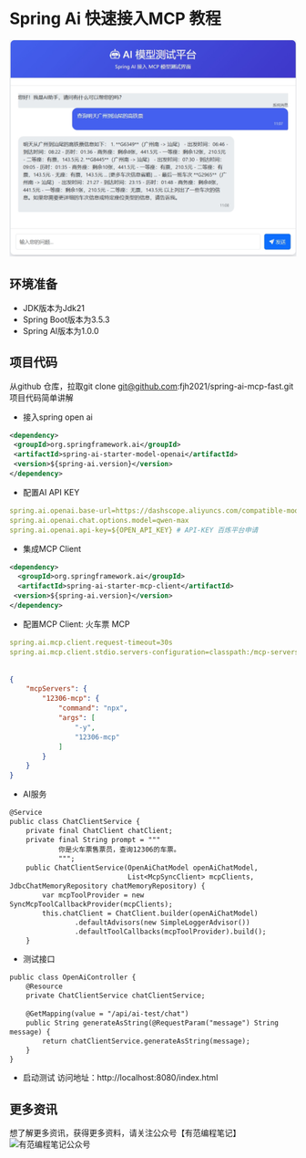 # Spring Ai 快速接入MCP 教程
![](./src/main/resources/image/zs.png)
## 环境准备
* JDK版本为Jdk21
* Spring Boot版本为3.5.3
* Spring AI版本为1.0.0
## 项目代码
从github 仓库，拉取git clone git@github.com:fjh2021/spring-ai-mcp-fast.git  
项目代码简单讲解
* 接入spring open ai
```xml
<dependency>
 <groupId>org.springframework.ai</groupId>
 <artifactId>spring-ai-starter-model-openai</artifactId>
 <version>${spring-ai.version}</version>
</dependency>
```
* 配置AI API KEY
```yaml
spring.ai.openai.base-url=https://dashscope.aliyuncs.com/compatible-mode/
spring.ai.openai.chat.options.model=qwen-max
spring.ai.openai.api-key=${OPEN_API_KEY} # API-KEY 百炼平台申请
```
* 集成MCP Client
```xml
<dependency>
  <groupId>org.springframework.ai</groupId>
  <artifactId>spring-ai-starter-mcp-client</artifactId>
 <version>${spring-ai.version}</version>
</dependency>
```
* 配置MCP Client: 火车票 MCP
```yaml
spring.ai.mcp.client.request-timeout=30s
spring.ai.mcp.client.stdio.servers-configuration=classpath:/mcp-servers-config.json
```
```json

{
    "mcpServers": {
        "12306-mcp": {
            "command": "npx",
            "args": [
                "-y",
                "12306-mcp"
            ]
        }
    }
}
```
* AI服务
```
@Service
public class ChatClientService {
    private final ChatClient chatClient;
    private final String prompt = """
            你是火车票售票员，查询12306的车票。
            """;
    public ChatClientService(OpenAiChatModel openAiChatModel,
                             List<McpSyncClient> mcpClients, JdbcChatMemoryRepository chatMemoryRepository) {
        var mcpToolProvider = new SyncMcpToolCallbackProvider(mcpClients);
        this.chatClient = ChatClient.builder(openAiChatModel)
                .defaultAdvisors(new SimpleLoggerAdvisor())
                .defaultToolCallbacks(mcpToolProvider).build();
    }
```
* 测试接口
```
public class OpenAiController {
    @Resource
    private ChatClientService chatClientService;
    
    @GetMapping(value = "/api/ai-test/chat")
    public String generateAsString(@RequestParam("message") String message) {
        return chatClientService.generateAsString(message);
    }
}
```
* 启动测试
访问地址：http://localhost:8080/index.html   

## 更多资讯
想了解更多资讯，获得更多资料，请关注公众号【有范编程笔记】  
![有范编程笔记公众号](./src/main/resources/image/fanjh.png)
